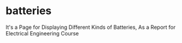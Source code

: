 # batteries
It's a Page for Displaying Different Kinds of Batteries, As a Report for Electrical Engineering Course
